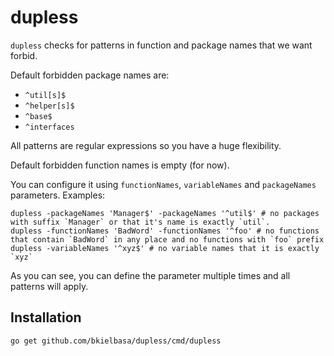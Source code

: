 # dupless

`dupless` checks for patterns in function and package names that we want forbid.


Default forbidden package names are:
* `^util[s]$`
* `^helper[s]$`
* `^base$`
* `^interfaces`

All patterns are regular expressions so you have a huge flexibility.

Default forbidden function names is empty (for now).

You can configure it using `functionNames`, `variableNames` and `packageNames` parameters. Examples:

```
dupless -packageNames 'Manager$' -packageNames '^util$' # no packages with suffix `Manager` or that it's name is exactly `util`.
dupless -functionNames 'BadWord' -functionNames '^foo' # no functions that contain `BadWord` in any place and no functions with `foo` prefix 
dupless -variableNames '^xyz$' # no variable names that it is exactly `xyz`
```

As you can see, you can define the parameter multiple times and all patterns will apply.

## Installation

```
go get github.com/bkielbasa/dupless/cmd/dupless
```
